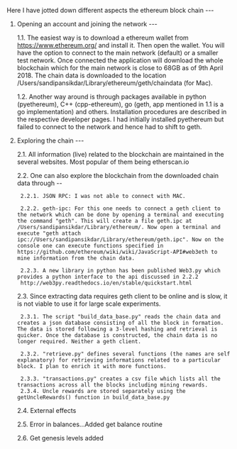 Here I have jotted down different aspects the ethereum block chain ---


1. Opening an account and joining the network ---

	1.1. The easiest way is to download a ethereum wallet from https://www.ethereum.org/ and install it. Then open the wallet. You will have the option to connect to the main network (default) or a smaller test network. Once connected the application will download the whole blockchain which for the main network is close to 68GB  as of 9th April 2018. The chain data is downloaded to the location /Users/sandipansikdar/Library/ethereum/geth/chaindata (for Mac).

	1.2. Another way around is through packages available in python (pyethereum), C++ (cpp-ethereum), go (geth, app mentioned in 1.1 is a go implementation) and others. Installation procedures are described in the respective developer pages. I had initially installed pyethereum but failed to connect to the network and hence had to shift to geth.



2. Exploring the chain ---

	2.1. All information (live) related to the blockchain are maintained in the several websites. Most popular of them being etherscan.io

	2.2. One can also explore the blockchain from the downloaded chain data through --

		2.2.1. JSON RPC: I was not able to connect with MAC.

		2.2.2. geth-ipc: For this one needs to connect a geth client to the network which can be done by opening a terminal and executing the command "geth". This will create a file geth.ipc at /Users/sandipansikdar/Library/ethereum/. Now open a terminal and execute "geth attach ipc://Users/sandipansikdar/Library/ethereum/geth.ipc". Now on the console one can execute functions specified in https://github.com/ethereum/wiki/wiki/JavaScript-API#web3eth to mine information from the chain data.

		2.2.3. A new library in python has been published Web3.py which provides a python interface to the api discussed in 2.2.2
		http://web3py.readthedocs.io/en/stable/quickstart.html

	2.3. Since extracting data requires geth client to be online and is slow, it is not viable to use it for large scale experiments.

		2.3.1. The script "build_data_base.py" reads the chain data and creates a json database consisting of all the block in formation. The data is stored following a 3-level hashing and retrieval is quicker. Once the database is constructed, the chain data is no longer required. Neither a geth client.

		2.3.2. "retrieve.py" defines several functions (the names are self explanatory) for retrieving informations related to a particular block. I plan to enrich it with more functions.

		2.3.3. "transactions.py" creates a csv file which lists all the transactions across all the blocks including mining rewards.
		2.3.4. Uncle rewards are stored separately using the getUncleRewards() function in build_data_base.py
		
	2.4. External effects
	
	2.5. Error in balances...Added get balance routine
	
	2.6. Get genesis levels added
